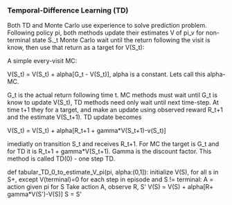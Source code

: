 ### Temporal-Difference Learning (TD)

Both TD and Monte Carlo use experience to solve prediction problem. Following policy pi, 
both methods update their estimates V of pi_v for non-terminal state S._t
Monte Carlo wait until the return following the visit is know, then use that return
as a target for V(S_t):

A simple every-visit MC:

V(S_t) = V(S_t) + alpha[G_t - V(S_t)], alpha is a constant. Lets call this alpha-MC.

G_t is the actual return following time t. MC methods must wait until G_t is know to update V(S_t), 
TD methods need only wait until next time-step. 
At time t+1 they for a target, and make an update using 
observed reward R_t+1 and the estimate V(S_t+1). TD update becomes

V(S_t) = V(S_t) + alpha[R_t+1 + gamma*V(S_t+1)-v(S_t)] 

imediatly on transition S_t and receives R_t+1. For MC the target is G_t and
for TD it is R_t+1 + gamma*V(S_t+1). Gamma is the discount factor.
This method is called TD(0) - one step TD.

def tabular_TD_0_to_estimate_V_pi(pi, alpha:(0,1]):
  initialize V(S), for all s in S+, except V(terminal)=0
  for each step in episode and S != terminal:
    A = action given pi for S
	Take action A, observe R, S'
	V(S) = V(S) + alpha[R+ gamma*V(S')-V(S)]
	S = S'